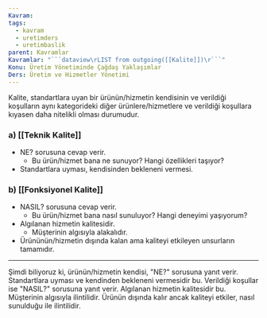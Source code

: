 ```yaml
---
Kavram: 
tags:
  - kavram
  - uretimders
  - uretimbaslik
parent: Kavramlar
Kavramlar: "```dataview\rLIST from outgoing([[Kalite]])\r```"
Konu: Üretim Yönetiminde Çağdaş Yaklaşımlar
Ders: Üretim ve Hizmetler Yönetimi
---
```

Kalite, standartlara uyan bir ürünün/hizmetin kendisinin ve verildiği koşulların aynı kategorideki diğer ürünlere/hizmetlere ve verildiği koşullara kıyasen daha nitelikli olması durumudur.

### a) [[Teknik Kalite]]
- NE? sorusuna cevap verir.
	- Bu ürün/hizmet bana ne sunuyor? Hangi özellikleri taşıyor?
- Standartlara uyması, kendisinden bekleneni vermesi.
### b) [[Fonksiyonel Kalite]]
- NASIL? sorusuna cevap verir.
	- Bu ürün/hizmet bana nasıl sunuluyor? Hangi deneyimi yaşıyorum?
- Algılanan hizmetin kalitesidir.
	- Müşterinin algısıyla alakalıdır.
- Ürününün/hizmetin dışında kalan ama kaliteyi etkileyen unsurların tamamıdır.


---

Şimdi biliyoruz ki, ürünün/hizmetin kendisi, "NE?" sorusuna yanıt verir. Standartlara uyması ve kendinden bekleneni vermesidir bu. Verildiği koşullar ise "NASIL?" sorusuna yanıt verir. Algılanan hizmetin kalitesidir bu. Müşterinin algısıyla ilintilidir. Ürünün dışında kalır ancak kaliteyi etkiler, nasıl sunulduğu ile ilintilidir.